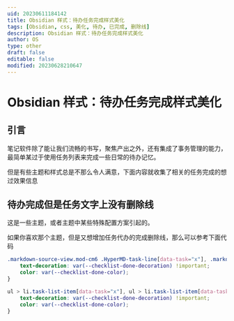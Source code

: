 ```yaml
---
uid: 20230611184142
title: Obsidian 样式：待办任务完成样式美化
tags: [Obsidian, css, 美化, 待办, 已完成, 删除线]
description: Obsidian 样式：待办任务完成样式美化
author: OS
type: other
draft: false
editable: false
modified: 20230628210647
---
```


# Obsidian 样式：待办任务完成样式美化

## 引言

笔记软件除了能让我们流畅的书写，聚焦产出之外，还有集成了事务管理的能力，最简单某过于使用任务列表来完成一些日常的待办记忆。

但是有些主题和样式总是不那么令人满意，下面内容就收集了相关的任务完成的想过效果信息

## 待办完成但是任务文字上没有删除线

这是一些主题，或者主题中某些特殊配置方案引起的。

如果你喜欢那个主题，但是又想增加任务代办的完成删除线，那么可以参考下面代码

```css
.markdown-source-view.mod-cm6 .HyperMD-task-line[data-task="x"], .markdown-source-view.mod-cm6 .HyperMD-task-line[data-task="X"] {
    text-decoration: var(--checklist-done-decoration) !important;
    color: var(--checklist-done-color);
}

ul > li.task-list-item[data-task="x"], ul > li.task-list-item[data-task="X"]{
	text-decoration: var(--checklist-done-decoration) !important;
    color: var(--checklist-done-color);
}
```